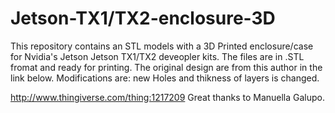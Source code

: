 # Jetson-TX1/TX2-enclosure-3D 
This repository contains an STL models with a 3D Printed enclosure/case for Nvidia's Jetson Jetson TX1/TX2 deveopler kits.
The files are in .STL fromat and ready for printing. The original design are from this author in the link below.
Modifications are:
new Holes and thikness of layers is changed.

http://www.thingiverse.com/thing:1217209
Great thanks to Manuella Galupo.
